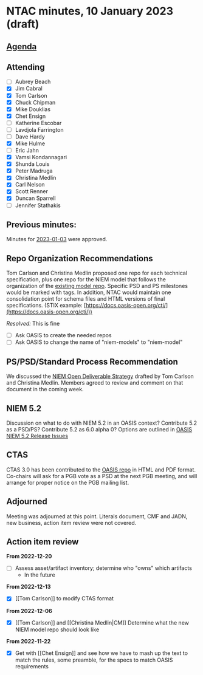 # NTAC minutes, 10 January 2023 (draft)

## [Agenda](2023-01-10-agenda.md)

## Attending

- [ ] Aubrey Beach
- [x] Jim Cabral
- [x] Tom Carlson
- [x] Chuck Chipman
- [x] Mike Douklias
- [x] Chet Ensign
- [ ] Katherine Escobar
- [ ] Lavdjola Farrington
- [ ] Dave Hardy
- [x] Mike Hulme
- [ ] Eric Jahn
- [x] Vamsi Kondannagari
- [x] Shunda Louis
- [x] Peter Madruga
- [x] Christina Medlin
- [x] Carl Nelson
- [x] Scott Renner
- [x] Duncan Sparrell
- [ ] Jennifer Stathakis

## **Previous minutes:**  

Minutes for [2023-01-03](2023-01-03-minutes.md) were approved.

## Repo Organization Recommendations

Tom Carlson and Christina Medlin proposed one repo for each technical specification, plus one repo for the NIEM model that follows the organization of the [existing model repo](https://github.com/NIEM/NIEM-Releases).  Specific PSD and PS milestones would be marked with tags.  In addition, NTAC would maintain one consolidation point for schema files and HTML versions of final specifications.  (STIX example: [https://docs.oasis-open.org/cti/](https://docs.oasis-open.org/cti/))

*Resolved:* This is fine

- [ ] Ask OASIS to create the needed repos
- [ ] Ask OASIS to change the name of "niem-models" to "niem-model"

## PS/PSD/Standard Process Recommendation

We discussed the [NIEM Open Deliverable Strategy](https://github.com/niemopen/ntac-admin/blob/main/documents/niemopen-deliverable-strategy.md) drafted by Tom Carlson and Christina Medlin.  Members agreed to review and comment on that document in the coming week.

## NIEM 5.2

Discussion on what to do with NIEM 5.2 in an OASIS context?  Contribute 5.2 as a PSD/PS?  Contribute 5.2 as 6.0 alpha 0?  Options are outlined in [OASIS NIEM 5.2 Release Issues](https://github.com/niemopen/ntac-admin/blob/main/documents/oasis-niem-5.2-release-issues.md)

## CTAS

CTAS 3.0 has been contributed to the [OASIS repo](https://github.com/niemopen/niem-conformance-targets) in HTML and PDF format.  Co-chairs will ask for a PGB vote as a PSD at the next PGB meeting, and will arrange for proper notice on the PGB mailing list.

## Adjourned

Meeting was adjourned at this point.  Literals document, CMF and JADN, new business, action item review were not covered.

## Action item review

**From 2022-12-20**

- [ ] Assess asset/artifact inventory; determine who "owns" which artifacts
  - In the future

**From 2022-12-13**

- [x] [[Tom Carlson]] to modify CTAS format

**From 2022-12-06**

- [x] [[Tom Carlson]] and [[Christina Medlin|CM]] Determine what the new NIEM model repo should look like

**From 2022-11-22**

- [x] Get with [[Chet Ensign]] and see how we have to mash up the text to match the rules, some preamble, for the specs to match OASIS requirements

